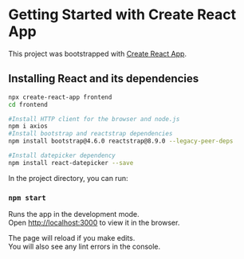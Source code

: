 # Getting Started with Create React App

This project was bootstrapped with [Create React App](https://github.com/facebook/create-react-app).

## Installing React and its dependencies
```bash
npx create-react-app frontend
cd frontend

#Install HTTP client for the browser and node.js
npm i axios
#Install bootstrap and reactstrap dependencies
npm install bootstrap@4.6.0 reactstrap@8.9.0 --legacy-peer-deps

#Install datepicker dependency
npm install react-datepicker --save
```

In the project directory, you can run:

### `npm start`

Runs the app in the development mode.\
Open [http://localhost:3000](http://localhost:3000) to view it in the browser.

The page will reload if you make edits.\
You will also see any lint errors in the console.

